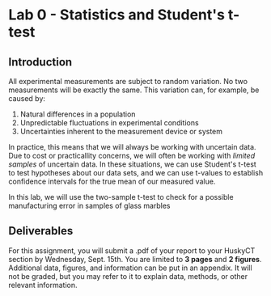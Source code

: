 # Lab 0 - Statistics and Student's t-test

## Introduction

All experimental measurements are subject to random variation. No two measurements will be exactly the same. This variation can, for example, be caused by:

1. Natural differences in a population
1. Unpredictable fluctuations in experimental conditions
1. Uncertainties inherent to the measurement device or system

In practice, this means that we will always be working with uncertain data. Due to cost or practicallity concerns, we will often be working with _limited samples_ of uncertain data. In these situations, we can use Student's t-test to test hypotheses about our data sets, and we can use t-values to establish confidence intervals for the true mean of our measured value.

In this lab, we will use the two-sample t-test to check for a possible manufacturing error in samples of glass marbles

## Deliverables

For this assignment, you will submit a .pdf of your report to your HuskyCT section by Wednesday, Sept. 15th. You are limited to __3 pages__ and __2 figures__. Additional data, figures, and information can be put in an appendix. It will not be graded, but you may refer to it to explain data, methods, or other relevant information.